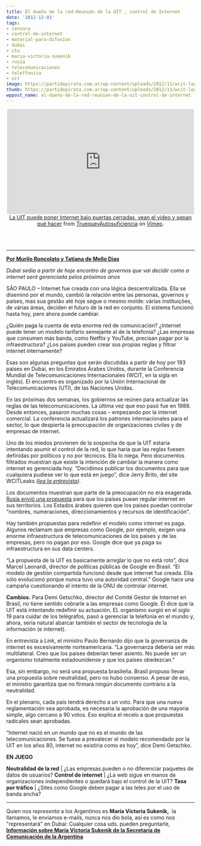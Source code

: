 ```yaml
---
title: El dueño de la red-Reunión de la UIT , control de Internet
date: '2012-12-03'
tags:
- censura
- control-de-internet
- material-para-difusion
- dubai
- itu
- maria-victoria-sukenik
- rusia
- telecomunicaciones
- teleffonica
- uit
image: https://partidopirata.com.ar/wp-content/uploads/2012/11/wcit-logo-web.png
thumb: https://partidopirata.com.ar/wp-content/uploads/2012/11/wcit-logo-web-150x150.png
wppost_name: el-dueno-de-la-red-reunion-de-la-uit-control-de-internet
---
```


<center>
<iframe src="http://player.vimeo.com/video/53504965?badge=0" frameborder="0" width="500" height="281"></iframe><a href="http://vimeo.com/53504965">La UIT puede poner Internet bajo puertas cerradas, vean el video y sepan qué hacer</a> from <a href="http://vimeo.com/user14394912">TruequeyAutosuficiencia</a> on <a href="http://vimeo.com">Vimeo</a>.</center>&nbsp;

&nbsp;

<hr />

<strong><a href="http://blogs.estadao.com.br/link/o-dono-da-rede/" target="_blank">Por Murilo Roncolato y
Tatiana de Mello Dias</a></strong>

<em>Dubai sedia a partir de hoje encontro de governos que vai decidir como a internet será gerenciada pelos próximos anos</em>

SÃO PAULO – Internet fue creada con una lógica descentralizada. Ella se diseminó por el mundo, cambió la relación entre las personas, governos y países, mas sua gestão até hoje segue o mesmo molde: várias instituições, de várias áreas, deciden el futuro de la red en conjunto. El sistema funcionó hasta hoy, pero ahora puede cambiar.

¿Quién paga la cuenta de esta enorme red de comunicación? ¿Internet puede tener un modelo tarifario semejante al de la telefonia? ¿Las empresas que consumen más banda, como Netflix y YouTube, precisan pagar por la infraestructura? ¿Los países pueden crear sus propias reglas y filtrar internet internamente?

Esas son algunas preguntas que serán discutidas a partir de hoy por 193 países en Dubai, en los Emiratos Árabes Unidos, durante la Conferencia Mundial de Telecomunicaciones Internacionales (WCIT, en la sigla en inglés). El encuentro es organizado por la Unión Internacional de Telecomunicaciones (UTI), de las Naciones Unidas.

En las próximas dos semanas, los gobiernos se reúnen para actualizar las reglas de las telecomunicaciones. La última vez que eso pasó fue en 1988. Desde entonces, pasaron muchas cosas – empezando por la internet comercial. La conferencia actualizará los patrones internacionales para el sector, lo que despierta la preocupación de organizaciones civiles y de empresas de internet.

Uno de los miedos provienen de la sospecha de que la UIT estaria intentando asumir el control de la red, lo que haria que las reglas fuesen definidas por políticos y no por técnicos. Ella lo niega. Pero documentos filtrados muestran que existe la intención de cambiar la manera como internet es gerenciada hoy. “Decidimos publicar los documentos para que cualquiera pudiese ver lo que está en juego”, dice Jerry Brito, del site WCITLeaks<em> (<a href="https://partidopirata.com.ar/7613/filtramos-para-que-todos-vean-lo-que-es-discutido-sobre-wcitleaks-el-futuro-de-internet">lea la entrevista</a>).</em>

Los documentos muestran que parte de la preocupación no era exagerada. <a href="https://partidopirata.com.ar/7451/rusia-le-exige-a-la-onu-un-amplio-papel-en-la-gobernanza-de-internet-revela-filtracion">Rusia envió una propuesta</a> para que los países puean regular internet en sus territorios. Los Estados árabes quieren que los países puedan controlar “nombres, numeraciones, direccionamientos y recursos de identificación”.

Hay también propuestas para redefinir el modelo como internet es paga. Algunos reclamam que empresas como Google, por ejemplo, exigen una enorme infraestructura de telecomunicaciones de los países y de las empresas, pero no pagan por eso. Google dice que ya paga su infraestructura en sus data centers.

“La propuesta de la UIT es basicamente arreglar lo que no está roto”, dice Marcel Leonardi, director de políticas públicas de Google en Brasil. “El modelo de gestión compartida funcionó desde que internet fue creada. Ella sólo evolucionó porque nunca tuvo una autoridad central.” Google hace una campaña cuestionando el intento de la ONU de controlar internet.

<strong>Cambios.</strong> Para Demi Getschko, director del Comité Gestor de Internet en Brasil, no tiene sentido cobrarle a las empresas como Google. Él dice que la UIT está intentando redefinir su actuación. EL organismo surgió en el siglo 19 para cuidar de los telégrafos, pasó a gerenciar la telefonia en el mundo y, ahora, seria natural abarcar también el sector de tecnologia de la información (e internet).

En entrevista a <em>Link</em>, el ministro Paulo Bernardo dijo que la governanza de internet es excesivamente norteamericana. “La governanza deberia ser más multilateral. Creo que los países deberían tener asiento. No puede ser un organismo totalmente estadounidense y que los países obedezcan.”

Esa, sin embargo, no será una propuesta brasileña. Brasil propuso llevar una propuesta sobre neutralidad, pero no hubo consenso. A pesar de eso, el ministro garantiza que no firmará ningún documento contrário a la neutralidad.

En el plenario, cada país tendrá derecho a un voto. Para que una nueva reglamentación sea aprobada, es necesaria la aprobación de una mayoria simple, algo cercano a 90 votos. Eso explica el recelo a que propuestas radicales sean aprobadas.

“Internet nació en un mundo que no es el mundo de las telecomunicaciones. Se fuese a prevalecer el modelo recomendado por la UIT en los años 80, internet no existiria como es hoy”, dice Demi Getschko.

<strong>EN JUEGO</strong>

<strong>Neutralidad de la red</strong> | ¿Las empresas pueden o no diferenciar paquetes de datos de usuarios?
<strong>Control de internet</strong> | ¿La web sigue en manos de organizaciones independientes o quedará bajo el control de la UIT?
<strong>Tasa por tráfico</strong> | ¿Sites como Google deben pagar a las teles por el uso de banda ancha?

<hr />

Quien nos <em>representa</em> a los Argentinos es <strong>María Victoria Sukenik,</strong>  la llamamos, le enviamos e-mails, nunca nos dio bola, así es como nos "representará" en Dubai:
Cualquier cosa uds. pueden preguntarle,
<strong> <a href="http://www.itu.int/online/mm/scripts/gd.detail?p&amp;_languageid=1&amp;_n=&amp;_owner=SEC_GMPCS&amp;_phone=&amp;_personid=1174566" target="_blank">Información sobre María Victoria Sukenik de la Secretaría de Comunicación de la Argentina</a></strong>
